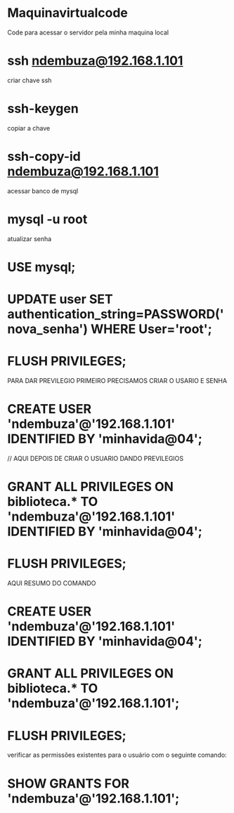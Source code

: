 # Maquinavirtualcode

Code para acessar o servidor pela minha maquina local 
# ssh ndembuza@192.168.1.101
criar chave ssh
# ssh-keygen
copiar a chave
# ssh-copy-id ndembuza@192.168.1.101
acessar banco de mysql
# mysql -u root 

atualizar senha
# USE mysql;
# UPDATE user SET authentication_string=PASSWORD('nova_senha') WHERE User='root';
# FLUSH PRIVILEGES;


PARA DAR PREVILEGIO PRIMEIRO PRECISAMOS CRIAR O USARIO E SENHA 
# CREATE USER 'ndembuza'@'192.168.1.101' IDENTIFIED BY 'minhavida@04';

// AQUI DEPOIS DE CRIAR O USUARIO DANDO PREVILEGIOS 
# GRANT ALL PRIVILEGES ON biblioteca.* TO 'ndembuza'@'192.168.1.101' IDENTIFIED BY 'minhavida@04';
# FLUSH PRIVILEGES;

AQUI RESUMO DO COMANDO 

# CREATE USER 'ndembuza'@'192.168.1.101' IDENTIFIED BY 'minhavida@04';
# GRANT ALL PRIVILEGES ON biblioteca.* TO 'ndembuza'@'192.168.1.101';
# FLUSH PRIVILEGES;


verificar as permissões existentes para o usuário com o seguinte comando:
# SHOW GRANTS FOR 'ndembuza'@'192.168.1.101';
